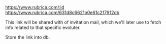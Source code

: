 https://www.rubrica.com/:id
https://www.rubrica.com/631d8c6621b0e61c217912db

This link will be shared with of invitation mail, which we'll later use to fetch info related to that specific evoluter.

Store the link into db.